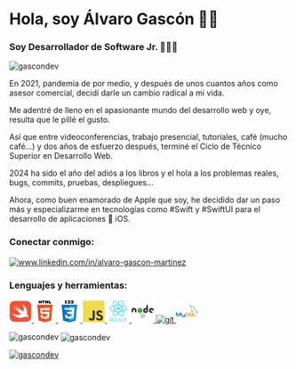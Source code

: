 <h1 >Hola, soy Álvaro Gascón 👋🏻</h1>
<h3>Soy Desarrollador de Software Jr. 👨🏻‍💻</h3>

<p align="left"> <img src="https://komarev.com/ghpvc/?username=gascondev&label=Profile%20views&color=0e75b6&style=flat" alt="gascondev" /> </p>

En 2021, pandemia de por medio, y después de unos cuantos años como asesor comercial, decidí darle un cambio radical a mi vida.

Me adentré de lleno en el apasionante mundo del desarrollo web y oye, resulta que le pillé el gusto.

Así que entre videoconferencias, trabajo presencial, tutoriales, café (mucho café...) y dos años de esfuerzo después, terminé el Ciclo de Técnico Superior en Desarrollo Web.

2024 ha sido el año del adiós a los libros y el hola a los problemas reales, bugs, commits, pruebas, despliegues...

Ahora, como buen enamorado de Apple que soy, he decidido dar un paso más y especializarme en tecnologías como #Swift y #SwiftUI para el desarrollo de aplicaciones  iOS.




<h3 align="left">Conectar conmigo:</h3>
<p align="left">
<a href="https://linkedin.com/in/www.linkedin.com/in/alvaro-gascon-martinez" target="blank"><img align="center" src="https://raw.githubusercontent.com/rahuldkjain/github-profile-readme-generator/master/src/images/icons/Social/linked-in-alt.svg" alt="www.linkedin.com/in/alvaro-gascon-martinez" height="30" width="40" /></a>
</p>


<h3 align="left">Lenguajes y herramientas:</h3>
<p align="left">
  <a href="https://developer.apple.com/swift/" target="_blank" rel="noreferrer"> <img src="https://raw.githubusercontent.com/devicons/devicon/master/icons/swift/swift-original.svg" alt="swift" width="40" height="40"/> </a> 
  <a href="https://www.w3.org/html/" target="_blank" rel="noreferrer"> <img src="https://raw.githubusercontent.com/devicons/devicon/master/icons/html5/html5-original-wordmark.svg" alt="html5" width="40" height="40"/> </a> 
  <a href="https://www.w3schools.com/css/" target="_blank" rel="noreferrer"> <img src="https://raw.githubusercontent.com/devicons/devicon/master/icons/css3/css3-original-wordmark.svg" alt="css3" width="40" height="40"/> </a>
  <a href="https://developer.mozilla.org/en-US/docs/Web/JavaScript" target="_blank" rel="noreferrer"> <img src="https://raw.githubusercontent.com/devicons/devicon/master/icons/javascript/javascript-original.svg" alt="javascript" width="40" height="40"/> </a> 
  <a href="https://reactjs.org/" target="_blank" rel="noreferrer"> <img src="https://raw.githubusercontent.com/devicons/devicon/master/icons/react/react-original-wordmark.svg" alt="react" width="40" height="40"/> </a> 
  <a href="https://nodejs.org" target="_blank" rel="noreferrer"> <img src="https://raw.githubusercontent.com/devicons/devicon/master/icons/nodejs/nodejs-original-wordmark.svg" alt="nodejs" width="40" height="40"/> </a> 
  <a href="https://git-scm.com/" target="_blank" rel="noreferrer"> <img src="https://www.vectorlogo.zone/logos/git-scm/git-scm-icon.svg" alt="git" width="40" height="40"/> </a>
  <a href="https://www.mysql.com/" target="_blank" rel="noreferrer"> <img src="https://raw.githubusercontent.com/devicons/devicon/master/icons/mysql/mysql-original-wordmark.svg" alt="mysql" width="40" height="40"/> </a>
</p>


<p>
  <img align="left" src="https://github-readme-stats.vercel.app/api/top-langs?username=gascondev&show_icons=true&locale=en&layout=compact" alt="gascondev" />
</p>


<p>&nbsp;<img align="center" src="https://github-readme-stats.vercel.app/api?username=gascondev&show_icons=true&locale=en" alt="gascondev" /></p>

<p align="left"> <a href="https://github.com/ryo-ma/github-profile-trophy"><img src="https://github-profile-trophy.vercel.app/?username=gascondev" alt="gascondev" /></a> </p>

